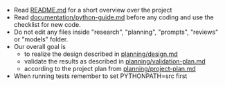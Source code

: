 - Read [README.md](README.md) for a short overview over the project
- Read [documentation/python-guide.md](documentation/python-guide.md) before any coding and use the checklist for new code.
- Do not edit any files inside "research", "planning", "prompts", "reviews" or "models" folder.
- Our overall goal is
  - to realize the design described in [planning/design.md](planning/design.md)
  - validate the results as described in [planning/validation-plan.md](planning/validation-plan.md)
  - according to the project plan from [planning/project-plan.md](planning/project-plan.md)
- When running tests remember to set PYTHONPATH=src first
